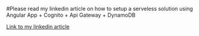 #Please read my linkedin article on how to setup a serveless solution using Angular App + Cognito + Api Gateway + DynamoDB

[Link to my linkedin article](https://www.linkedin.com/posts/parth-ramnathpur-07098ba1_aws-awscloud-awscommunity-activity-7040823202343751680-dyOc?utm_source=share&utm_medium=member_desktop)
